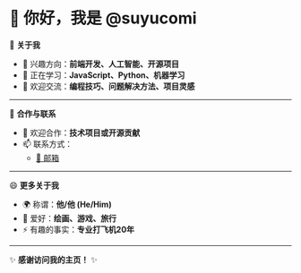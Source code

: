 # 👋 你好，我是 **@suyucomi**  

🎯 **关于我**  
- 👀 兴趣方向：**前端开发、人工智能、开源项目**  
- 🌱 正在学习：**JavaScript、Python、机器学习**  
- 💬 欢迎交流：**编程技巧、问题解决方法、项目灵感**  

---

🌟 **合作与联系**  
- 💞️ 欢迎合作：**技术项目或开源贡献**  
- 📫 联系方式：  
  - [📧 邮箱](dins5186668@gmail.com)  
 

---

😄 **更多关于我**  
- 🌍 称谓：**他/他 (He/Him)**  
- 🎨 爱好：**绘画、游戏、旅行**  
- ⚡ 有趣的事实：**专业打飞机20年**  

---


✨ **感谢访问我的主页！** ✨
